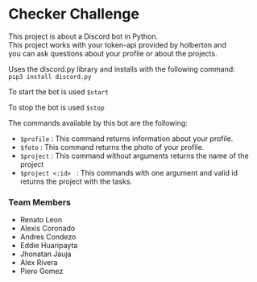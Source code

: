 # Checker Challenge

This project is about a Discord bot in Python. \
This project works with your token-api provided by holberton and  \
you can ask questions about your profile or about the projects.


Uses the discord.py library and installs with the following command: \
``
pip3 install discord.py
``

To start the bot is used
``
$start
`` 

To stop the bot is used
``
$stop
`` 

The commands available by this bot are the following:
- `$profile` : This command returns information about your profile.
- `$foto` : This command returns the photo of your profile.
- `$project` : This command without arguments returns the name of the project
- `$project <:id> ` : This commands with one argument and valid id returns the project with the tasks.


### Team Members
- Renato Leon
- Alexis Coronado
- Andres Condezo
- Eddie Huaripayta
- Jhonatan Jauja
- Alex Rivera
- Piero Gomez
